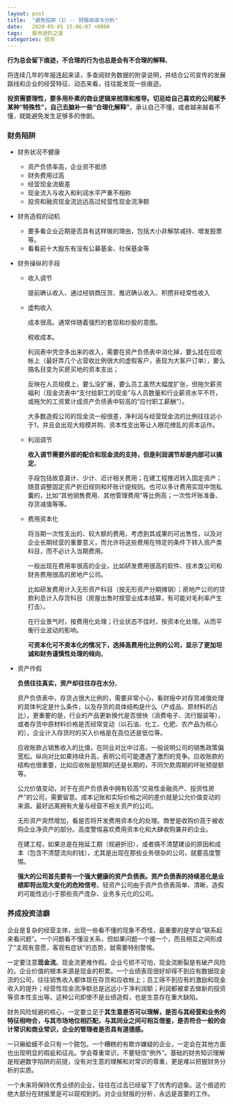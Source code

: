 ```yaml
---
layout: post
title:  "避免陷阱（1）-- 财报阅读与分析"
date:   2020-05-01 15:06:07 +0800
tags:   股市进阶之道
categories: 投资
---
```


**行为总会留下痕迹，不合理的行为也总是会有不合理的解释**。

将连续几年的年报连起来读，多查阅财务数据的附录说明，并结合公司宣传的发展路线和企业的经营特征、动态来看，往往能发现一些痕迹。

**投资需要理性，要多用朴素的商业逻辑来梳理和推导。切忌给自己喜欢的公司赋予某种“特殊性”，自己去脑补一些“合理化解释”**。承认自己不懂，或者越来越看不懂，就能避免发生足够多的惨剧。

### 财务陷阱

+ 财务状况不健康
  + 资产负债率高，企业资不抵债
  + 财务费用过高
  + 经营现金流极差
  + 现金流入与收入和利润水平严重不相称
  + 投资和融资现金流远远高过经营性现金流净额

+ 财务造假的动机
  + 要多看企业近期是否具有这样做的理由，包括大小非解禁减持、增发股票等。
  + 看看前十大股东有没有公募基金、社保基金等


+ 财务操纵的手段
  
  + 收入调节
  
    提前确认收入、通过经销商压货、推迟确认收入、积攒非经常性收入
  
  + 虚构收入

    成本很高。通常伴随着强烈的套现和炒股的意图。
  
    税收成本。
  
    利润表中凭空多出来的收入，需要在资产负债表中消化掉，要么挂在应收帐上（最好弄几个占营收比例很大的虚假客户，表现为大客户订单），要么搞名目变为买房买地的资本支出；
  
    反映在人员规模上，要么没扩展，要么员工虽然大幅度扩张，但拖欠薪资福利（现金流表中“支付给职工的现金”与人员数量和行业薪资水平不符，或拖欠的工资累计成资产负债表中较高的“应付职工薪酬”）。

    大多数造假公司的现金流一般很差，净利润与经营现金流的比例往往远小于1，并且会出现大规模并购、资本性支出等让人眼花缭乱的资本运作。

  + 利润调节

    **收入调节需要外部的配合和现金流的支持，但是利润调节却是内部可以搞定**。

    手段包括故意漏计、少计、迟计相关费用；在建工程推迟转入固定资产；随意调整固定资产折旧规则和坏账计提规则。也可以多计费用实现中饱私囊的，比如“其他销售费用、其他管理费用”等比例高；一次性坏账准备、存货减值等等。

  + 费用资本化

    将当期一次性支出的、较大额的费用，考虑到其成果的可出售性，以及对企业长期经营的重要意义，而允许将这些费用在特定的条件下转入资产类科目，而不必计入当期费用。

    一般出现在费用率很高的企业，比如研发费用很高的软件、技术类公司和财务费用很高的房地产公司。

    比如研发费用计入无形资产科目（按无形资产分期摊销）；房地产公司的贷款利息计入存货科目（房屋出售时按营业成本结算，有可能对毛利率产生打击）。

    在行业景气时，按费用化处理；行业状态不佳时，按资本化处理。从而平衡行业波动的影响。

    **可资本化可不资本化的情况下，选择高费用化比例的公司，显示了更加坦诚和财务谨慎性处理的倾向**。

+ 资产作假

  **负债往往真实，资产却往往存在水分**。

  资产负债表中，存货占很大比例的，需要非常小心，看财报中对存货减值处理的具体判定是什么条件，以及存货的具体结构是什么（产成品、原材料的占比）。更重要的是，行业的产品更新换代是否很快（消费电子、流行服装等），或者存货中原材料价格是否经常变动（以石油、化工、化肥、农产品为核心的），企业计入存货时的买入价格是在高位还是低位等。

  应收账款占销售收入的比值，在同业对比中过高，一般说明公司的销售政策偏宽松。纵向对比如果持续升高，表明公司可能遭遇了激烈的竞争。应收账款的结构也很重要，比如应收帐是短期的还是长期的，不同欠款周期的坏账预提额等。

  公允价值变动，对于在资产负债表中拥有较高“交易性金融资产、投资性房产”的公司，需要留意。成本记账和实际价格之间的差价就是公允价值变动的来源。最好远离拥有大量与经营不相关资产的公司。

  无形资产突然增加，看是否将开发费用资本化的处理。商誉是收购价高于被收购企业净资产的部分。高度警惕喜欢费用资本化和大肆收购兼并的企业。

  在建工程，如果总是在拖延工期（规避折旧），或者搞不清楚建设的原因和成本（包含不清楚流向的钱），尤其是出现在那些业务很杂的公司，就要高度警惕。

  **强大的公司首先要有一个强大健康的资产负债表。资产负债表的持续恶化是业绩即将出现大变化的危险信号**。轻资产公司由于资产负债表简单、清晰，造假的可能性远小于那些资产庞杂、业务多元化的公司。

### 养成投资洁癖

企业是复杂的经营主体，出现一些看不懂的现象不奇怪，最重要的是学会“联系起来看问题”。一个问题看不懂没关系，但如果问题一个接一个，而且相互之间形成了“主观有意愿，客观有症状”的态势，就需要特别警惕。

一定要注意**现金流**。现金流更难作假。企业亏损不可怕，现金流断裂是有破产风险的。企业价值的根本来源是现金的积累。一个业绩表现很好却得不到应有数据现金流的公司，往往销售收入都体现在存货和应收帐上；员工得不到应有的激励和现金收入的提升；经营性现金流净额总是远远小于净利润额；利润都被拿去做新的投资等资本性支出等。这种公司即使不是业绩造假，也是生意存在重大缺陷。

财务风险规避的核心，一定要立足于**其生意是否可以理解，是否与其经营和业务的特征相吻合，与其市场地位相匹配，与其同业之间可相互借鉴，是否符合一般的会计常识和商业常识，企业的管理者是否具有道德感。**

一只癞蛤蟆不会只有一个脓包。一个糟糕的有欺诈嫌疑的企业，一定会在其他方面也出现明显的瑕疵和征兆。学会尊重常识，不要轻信“例外”。基础的财务知识理解是规避数字陷阱的前提，没有对生意的理解和对常识的尊重，更是难以把握财务分析的实质。

一个未来将保持优秀业绩的企业，往往在过去已经留下了优秀的迹象。这个痕迹的绝大部分在财报里是可以窥视到的。对企业财报的分析，永远是首要的工作。

